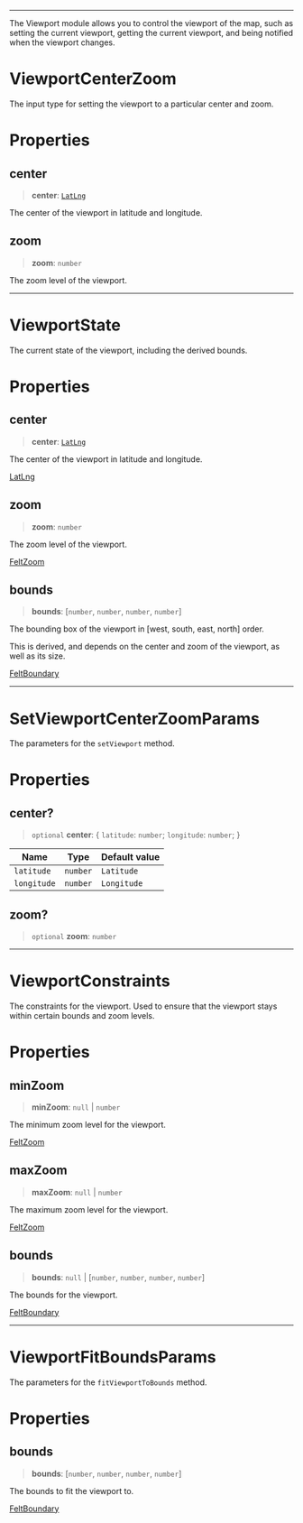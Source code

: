 ***

The Viewport module allows you to control the viewport of the map, such as setting the
current viewport, getting the current viewport, and being notified when the viewport changes.

# ViewportCenterZoom

The input type for setting the viewport to a particular center and zoom.

# Properties

## center

> **center**: [`LatLng`](Shared.md#latlng)

The center of the viewport in latitude and longitude.

## zoom

> **zoom**: `number`

The zoom level of the viewport.

***

# ViewportState

The current state of the viewport, including the derived bounds.

# Properties

## center

> **center**: [`LatLng`](Shared.md#latlng)

The center of the viewport in latitude and longitude.

[LatLng](Shared.md#latlng)

## zoom

> **zoom**: `number`

The zoom level of the viewport.

[FeltZoom](Shared.md#feltzoom)

## bounds

> **bounds**: \[`number`, `number`, `number`, `number`\]

The bounding box of the viewport in [west, south, east, north] order.

This is derived, and depends on the center and zoom of the viewport, as
well as its size.

[FeltBoundary](Shared.md#feltboundary)

***

# SetViewportCenterZoomParams

The parameters for the `setViewport` method.

# Properties

## center?

> `optional` **center**: \{ `latitude`: `number`; `longitude`: `number`; \}

| Name | Type | Default value |
| ------ | ------ | ------ |
| `latitude` | `number` | `Latitude` |
| `longitude` | `number` | `Longitude` |

## zoom?

> `optional` **zoom**: `number`

***

# ViewportConstraints

The constraints for the viewport. Used to ensure that the viewport stays
within certain bounds and zoom levels.

# Properties

## minZoom

> **minZoom**: `null` \| `number`

The minimum zoom level for the viewport.

[FeltZoom](Shared.md#feltzoom)

## maxZoom

> **maxZoom**: `null` \| `number`

The maximum zoom level for the viewport.

[FeltZoom](Shared.md#feltzoom)

## bounds

> **bounds**: `null` \| \[`number`, `number`, `number`, `number`\]

The bounds for the viewport.

[FeltBoundary](Shared.md#feltboundary)

***

# ViewportFitBoundsParams

The parameters for the `fitViewportToBounds` method.

# Properties

## bounds

> **bounds**: \[`number`, `number`, `number`, `number`\]

The bounds to fit the viewport to.

[FeltBoundary](Shared.md#feltboundary)
